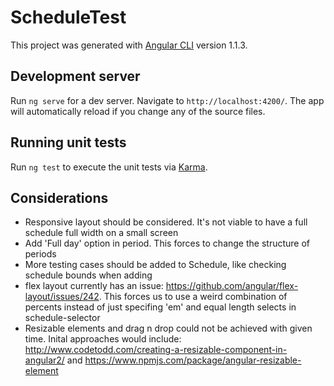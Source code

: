 # ScheduleTest

This project was generated with [Angular CLI](https://github.com/angular/angular-cli) version 1.1.3.

## Development server

Run `ng serve` for a dev server. Navigate to `http://localhost:4200/`. The app will automatically reload if you change any of the source files.

## Running unit tests

Run `ng test` to execute the unit tests via [Karma](https://karma-runner.github.io).

## Considerations
* Responsive layout should be considered. It's not viable to have a full schedule full width on a small screen
* Add 'Full day' option in period. This forces to change the structure of periods
* More testing cases should be added to Schedule, like checking schedule bounds when adding
* flex layout currently has an issue: https://github.com/angular/flex-layout/issues/242. This forces us to use a weird combination of percents instead of just specifing 'em' and equal length selects in schedule-selector
* Resizable elements and drag n drop could not be achieved with given time. Inital approaches would include: http://www.codetodd.com/creating-a-resizable-component-in-angular2/ and https://www.npmjs.com/package/angular-resizable-element

